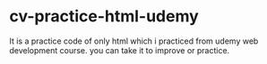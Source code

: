 # cv-practice-html-udemy
It is a practice code of only html which i practiced from udemy web development course. you can take it to improve or practice.
